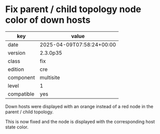 [//]: # (werk v2)
# Fix parent / child topology node color of down hosts

key        | value
---------- | ---
date       | 2025-04-09T07:58:24+00:00
version    | 2.3.0p35
class      | fix
edition    | cre
component  | multisite
level      | 1
compatible | yes

Down hosts were displayed with an orange instead of a red node in the parent / child topology.

This is now fixed and the node is displayed with the corresponding host state color.
